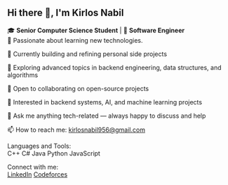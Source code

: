 ## Hi there 👋, I'm Kirlos Nabil

🎓 **Senior Computer Science Student** | 🧠 **Software Engineer**  
🚀 Passionate about learning new technologies.

🔭 Currently building and refining personal side projects

🌱 Exploring advanced topics in backend engineering, data structures, and algorithms  

👯 Open to collaborating on open-source projects  

🤝 Interested in backend systems, AI, and machine learning projects 

💬 Ask me anything tech-related — always happy to discuss and help  

📫 How to reach me: kirlosnabil956@gmail.com

Languages and Tools:  
C++ C# Java Python JavaScript

Connect with me:  
[LinkedIn]([https://www.linkedin.com/in/kirlosnabil](https://www.linkedin.com/in/kirlos-nabil-b4b44422b/))  
[Codeforces]([https://codeforces.com/profile/KirlosNabil](https://codeforces.com/profile/Kirlos_Nabil)) 
